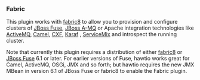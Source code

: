 ### Fabric

This plugin works with [fabric8](http://fabric8.io) to allow you to provision and configure clusters of [JBoss Fuse](http://www.jboss.org/jbossfuse), [JBoss A-MQ](http://www.jboss.org/jbossamq) or Apache integration technologies like [ActiveMQ](http://activemq.apache.org/), [Camel](http://camel.apache.org/), [CXF](http://cxf.apache.org/), [Karaf](http://karaf.apache.org/) , [ServiceMix](http://servicemix.apache.org/) and introspect the running cluster.

Note that currently this plugin requires a distribution of either [fabric8](http://fabric8.io) or [JBoss Fuse](http://www.jboss.org/jbossfuse) 6.1 or later. For earlier versions of Fuse, hawtio works great for Camel, ActiveMQ, OSGi, JMX and so forth; but hawtio requires the new JMX MBean in version 6.1 of JBoss Fuse or fabric8 to enable the Fabric plugin.